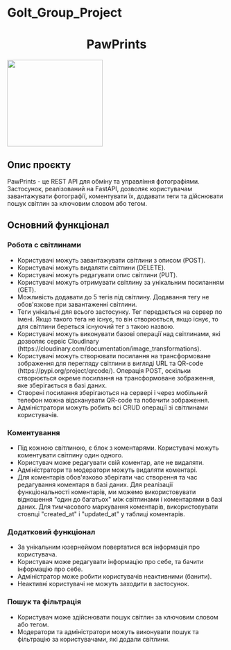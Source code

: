# GoIt_Group_Project

<h1 align="center">PawPrints</h1> 
<img src="https://github.com/filinmbg/PawPrints/blob/main/image/pawprints.png" width="220" height="200" />
<h2>Опис проєкту</h2>
<a>PawPrints - це REST API для обміну та управління фотографіями. Застосунок, реалізований на FastAPI, дозволяє користувачам завантажувати фотографії, коментувати їх, додавати теги та дійснювати пошук світлин за ключовим словом або тегом.</a> 

<h2>Основний функціонал</h2>

<h3>Робота с світлинами</h3>
<ul>
  <li>Користувачі можуть завантажувати світлини з описом (POST).</li>
  <li>Користувачі можуть видаляти світлини (DELETE).</li>
  <li>Користувачі можуть редагувати опис світлини (PUT).</li>
  <li>Користувачі можуть отримувати світлину за унікальним посиланням (GET).</li>
  <li>Можливість додавати до 5 тегів під світлину. Додавання тегу не обов'язкове при завантаженні світлини.</li>
  <li>Теги унікальні для всього застосунку. Тег передається на сервер по імені. Якщо такого тега не існує, то він створюється, якщо існує, то для світлини береться існуючий тег з такою назвою.</li>
  <li>Користувачі можуть виконувати базові операції над світлинами, які дозволяє сервіс Cloudinary (https://cloudinary.com/documentation/image_transformations).</li>
  <li>Користувачі можуть створювати посилання на трансформоване зображення для перегляду світлини в вигляді URL та QR-code (https://pypi.org/project/qrcode/). Операція POST, оскільки створюється окреме посилання на трансформоване зображення, яке зберігається в базі даних.</li>
  <li>Створені посилання зберігаються на сервері і через мобільний телефон можна відсканувати QR-code та побачити зображення.</li>
  <li>Адміністратори можуть робить всі CRUD операції зі світлинами користувачів.</li>
</ul>

<h3>Коментування</h3>

<ul>
  <li>Під кожною світлиною, є блок з коментарями. Користувачі можуть коментувати світлину один одного.</li>
  <li>Користувач може редагувати свій коментар, але не видаляти.</li>
  <li>Адміністратори та модератори можуть видаляти коментарі.</li>
  <li>Для коментарів обов'язково зберігати час створення та час редагування коментаря в базі даних. Для реалізації функціональності коментарів, ми можемо використовувати відношення "один до багатьох" між світлинами і коментарями в базі даних. Для тимчасового маркування коментарів, використовувати стовпці "created_at" і "updated_at" у таблиці коментарів.</li>
</ul>

<h3>Додатковий функціонал</h3>

<ul>
  <li>За унікальним юзернеймом повертатися вся інформація про користувача.</li>
  <li>Користувач може редагувати інформацію про себе, та бачити інформацію про себе.</li> 
  <li>Адміністратор може робити користувачів неактивними (банити).</li> 
  <li>Неактивні користувачі не можуть заходити в застосунок.</li>
</ul>

<h3>Пошук та фільтрація</h3>

<ul>
 <li>Користувач може здійснювати пошук світлин за ключовим словом або тегом.</li>
 <li>Модератори та адміністратори можуть виконувати пошук та фільтрацію за користувачами, які додали світлини.</li>


